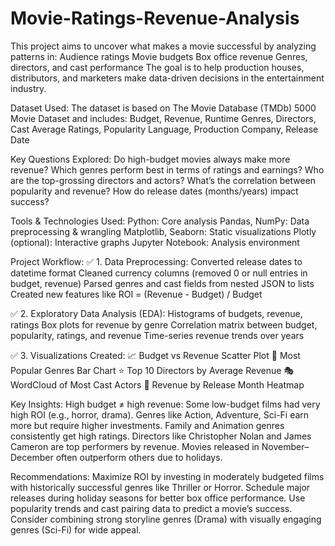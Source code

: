 # Movie-Ratings-Revenue-Analysis

This project aims to uncover what makes a movie successful by analyzing patterns in:
Audience ratings
Movie budgets
Box office revenue
Genres, directors, and cast performance
The goal is to help production houses, distributors, and marketers make data-driven decisions in the entertainment industry.

Dataset Used:
The dataset is based on The Movie Database (TMDb) 5000 Movie Dataset and includes:
Budget, Revenue, Runtime
Genres, Directors, Cast
Average Ratings, Popularity
Language, Production Company, Release Date

Key Questions Explored:
Do high-budget movies always make more revenue?
Which genres perform best in terms of ratings and earnings?
Who are the top-grossing directors and actors?
What’s the correlation between popularity and revenue?
How do release dates (months/years) impact success?

Tools & Technologies Used:
Python: Core analysis
Pandas, NumPy: Data preprocessing & wrangling
Matplotlib, Seaborn: Static visualizations
Plotly (optional): Interactive graphs
Jupyter Notebook: Analysis environment

Project Workflow:
✅ 1. Data Preprocessing:
Converted release dates to datetime format
Cleaned currency columns (removed 0 or null entries in budget, revenue)
Parsed genres and cast fields from nested JSON to lists
Created new features like ROI = (Revenue - Budget) / Budget

✅ 2. Exploratory Data Analysis (EDA):
Histograms of budgets, revenue, ratings
Box plots for revenue by genre
Correlation matrix between budget, popularity, ratings, and revenue
Time-series revenue trends over years

✅ 3. Visualizations Created:
📈 Budget vs Revenue Scatter Plot
🍿 Most Popular Genres Bar Chart
⭐ Top 10 Directors by Average Revenue
🎭 WordCloud of Most Cast Actors
📅 Revenue by Release Month Heatmap

Key Insights:
High budget ≠ high revenue: Some low-budget films had very high ROI (e.g., horror, drama).
Genres like Action, Adventure, Sci-Fi earn more but require higher investments.
Family and Animation genres consistently get high ratings.
Directors like Christopher Nolan and James Cameron are top performers by revenue.
Movies released in November–December often outperform others due to holidays.

Recommendations:
Maximize ROI by investing in moderately budgeted films with historically successful genres like Thriller or Horror.
Schedule major releases during holiday seasons for better box office performance.
Use popularity trends and cast pairing data to predict a movie’s success.
Consider combining strong storyline genres (Drama) with visually engaging genres (Sci-Fi) for wide appeal.

